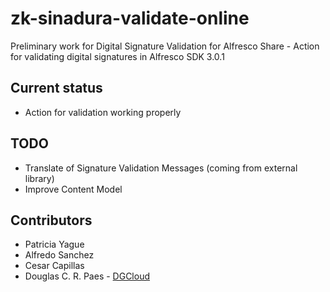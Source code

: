 # zk-sinadura-validate-online

Preliminary work for Digital Signature Validation for Alfresco Share - Action for validating digital signatures in Alfresco SDK 3.0.1

## Current status
- Action for validation working properly

## TODO
- Translate of Signature Validation Messages (coming from external library)
- Improve Content Model

## Contributors
- Patricia Yague
- Alfredo Sanchez
- Cesar Capillas
- Douglas C. R. Paes - [DGCloud](http://dgcloud.com.br)